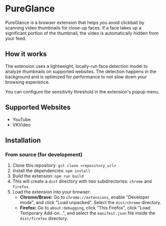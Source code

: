 # PureGlance

PureGlance is a browser extension that helps you avoid clickbait by scanning video thumbnails for close-up faces. If a face takes up a significant portion of the thumbnail, the video is automatically hidden from your feed.

## How it works

The extension uses a lightweight, locally-run face detection model to analyze thumbnails on supported websites. The detection happens in the background and is optimized for performance to not slow down your browsing experience.

You can configure the sensitivity threshold in the extension's popup menu.

## Supported Websites

*   YouTube
*   VKVideo

## Installation

### From source (for development)

1.  Clone this repository: `git clone <repository_url>`
2.  Install the dependencies: `npm install`
3.  Build the extension: `npm run build`
4.  This will create a `dist` directory with two subdirectories: `chrome` and `firefox`.
5.  Load the extension into your browser:
    *   **Chrome/Brave:** Go to `chrome://extensions`, enable "Developer mode", and click "Load unpacked". Select the `dist/chrome` directory.
    *   **Firefox:** Go to `about:debugging`, click "This Firefox", click "Load Temporary Add-on...", and select the `manifest.json` file inside the `dist/firefox` directory. 